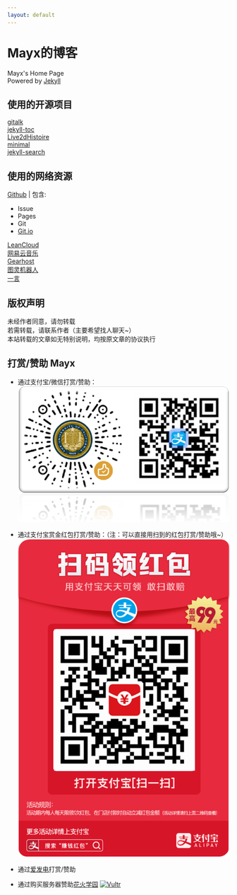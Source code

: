 ```yaml
---
layout: default
---
```


# Mayx的博客
Mayx's Home Page   
Powered by [Jekyll](https://github.com/jekyll/jekyll)

## 使用的开源项目
[gitalk](https://github.com/gitalk/gitalk)   
[jekyll-toc](https://github.com/allejo/jekyll-toc)   
[Live2dHistoire](https://github.com/eeg1412/Live2dHistoire)   
[minimal](https://github.com/pages-themes/minimal)   
[jekyll-search](https://github.com/androiddevelop/jekyll-search)

## 使用的网络资源
[Github](https://github.com/) | 包含:
- Issue
- Pages
- Git
- [Git.io](https://git.io/)

[LeanCloud](https://leancloud.cn/)   
[网易云音乐](https://music.163.com/)   
[Gearhost](https://www.gearhost.com/)   
[图灵机器人](http://www.turingapi.com/)   
[一言](https://hitokoto.cn/)

## 版权声明
未经作者同意，请勿转载   
若需转载，请联系作者（主要希望找人聊天~）   
本站转载的文章如无特别说明，均按原文章的协议执行

## 打赏/赞助 Mayx
- 通过支付宝/微信打赏/赞助：   
![QRCode](/images/QRCode.png)   

- 通过支付宝赏金红包打赏/赞助：（注：可以直接用扫到的红包打赏/赞助哦~）   
![HBCode](/images/HBCode.jpg)   

- 通过[爱发电](https://afdian.net/@unmayx)打赏/赞助   

- 通过购买服务器赞助[花火学园](https://www.say-huahuo.com/)
[![Vultr](https://www.vultr.com/media/banner_1.png)](https://www.vultr.com/?ref=7613026)
